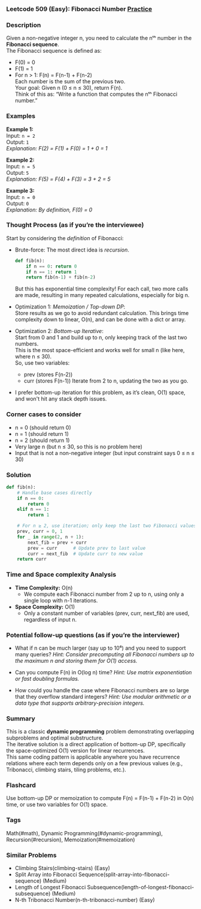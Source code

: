 ### Leetcode 509 (Easy): Fibonacci Number [Practice](https://leetcode.com/problems/fibonacci-number)

### Description  
Given a non-negative integer n, you need to calculate the nᵗʰ number in the **Fibonacci sequence**.  
The Fibonacci sequence is defined as:
- F(0) = 0
- F(1) = 1
- For n > 1: F(n) = F(n-1) + F(n-2)  
Each number is the sum of the previous two.  
Your goal: Given n (0 ≤ n ≤ 30), return F(n).  
Think of this as: “Write a function that computes the nᵗʰ Fibonacci number.”

### Examples  

**Example 1:**  
Input: `n = 2`  
Output: `1`  
*Explanation: F(2) = F(1) + F(0) = 1 + 0 = 1*

**Example 2:**  
Input: `n = 5`  
Output: `5`  
*Explanation: F(5) = F(4) + F(3) = 3 + 2 = 5*

**Example 3:**  
Input: `n = 0`  
Output: `0`  
*Explanation: By definition, F(0) = 0*

### Thought Process (as if you’re the interviewee)  

Start by considering the *definition* of Fibonacci:
- Brute-force: The most direct idea is *recursion*.  
  ```python
  def fib(n):
      if n == 0: return 0
      if n == 1: return 1
      return fib(n-1) + fib(n-2)
  ```
  But this has exponential time complexity! For each call, two more calls are made, resulting in many repeated calculations, especially for big n.

- Optimization 1: *Memoization / Top-down DP*:  
  Store results as we go to avoid redundant calculation. This brings time complexity down to linear, O(n), and can be done with a dict or array.

- Optimization 2: *Bottom-up Iterative*:  
  Start from 0 and 1 and build up to n, only keeping track of the last two numbers.  
  This is the most space-efficient and works well for small n (like here, where n ≤ 30).  
  So, use two variables:
  - prev (stores F(n-2))
  - curr (stores F(n-1))
  Iterate from 2 to n, updating the two as you go.

- I prefer bottom-up iteration for this problem, as it’s clean, O(1) space, and won't hit any stack depth issues.

### Corner cases to consider  
- n = 0 (should return 0)
- n = 1 (should return 1)
- n = 2 (should return 1)
- Very large n (but n ≤ 30, so this is no problem here)
- Input that is not a non-negative integer (but input constraint says 0 ≤ n ≤ 30)

### Solution

```python
def fib(n):
    # Handle base cases directly
    if n == 0:
        return 0
    elif n == 1:
        return 1

    # For n ≥ 2, use iteration; only keep the last two Fibonacci values
    prev, curr = 0, 1
    for _ in range(2, n + 1):
        next_fib = prev + curr
        prev = curr      # Update prev to last value
        curr = next_fib  # Update curr to new value
    return curr
```

### Time and Space complexity Analysis  

- **Time Complexity:** O(n)
  - We compute each Fibonacci number from 2 up to n, using only a single loop with n-1 iterations.
- **Space Complexity:** O(1)
  - Only a constant number of variables (prev, curr, next_fib) are used, regardless of input n.

### Potential follow-up questions (as if you’re the interviewer)  

- What if n can be much larger (say up to 10⁶) and you need to support many queries?
  *Hint: Consider precomputing all Fibonacci numbers up to the maximum n and storing them for O(1) access.*

- Can you compute F(n) in O(log n) time?
  *Hint: Use matrix exponentiation or fast doubling formulas.*

- How could you handle the case where Fibonacci numbers are so large that they overflow standard integers?
  *Hint: Use modular arithmetic or a data type that supports arbitrary-precision integers.*

### Summary
This is a classic **dynamic programming** problem demonstrating overlapping subproblems and optimal substructure.  
The iterative solution is a direct application of bottom-up DP, specifically the space-optimized O(1) version for linear recurrences.  
This same coding pattern is applicable anywhere you have recurrence relations where each term depends only on a few previous values (e.g., Tribonacci, climbing stairs, tiling problems, etc.).


### Flashcard
Use bottom-up DP or memoization to compute F(n) = F(n-1) + F(n-2) in O(n) time, or use two variables for O(1) space.

### Tags
Math(#math), Dynamic Programming(#dynamic-programming), Recursion(#recursion), Memoization(#memoization)

### Similar Problems
- Climbing Stairs(climbing-stairs) (Easy)
- Split Array into Fibonacci Sequence(split-array-into-fibonacci-sequence) (Medium)
- Length of Longest Fibonacci Subsequence(length-of-longest-fibonacci-subsequence) (Medium)
- N-th Tribonacci Number(n-th-tribonacci-number) (Easy)